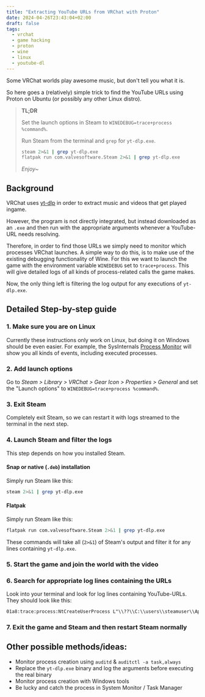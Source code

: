 ```yaml
---
title: "Extracting YouTube URLs from VRChat with Proton"
date: 2024-04-26T23:43:04+02:00
draft: false
tags:
  - vrchat
  - game hacking
  - proton
  - wine
  - linux
  - youtube-dl
---
```


Some VRChat worlds play awesome music, but don't tell you what it is.

So here goes a (relatively) simple trick to find the YouTube URLs using Proton on Ubuntu
(or possibly any other Linux distro).

> **TL;DR**
>
> Set the launch options in Steam to `WINEDEBUG=trace+process %command%`.
>
> Run Steam from the terminal and `grep` for `yt-dlp.exe`.
> ```bash
> steam 2>&1 | grep yt-dlp.exe
> flatpak run com.valvesoftware.Steam 2>&1 | grep yt-dlp.exe
> ```
>
> *Enjoy~*

## Background

VRChat uses [yt-dlp](https://github.com/yt-dlp/yt-dlp) in order to extract music and videos
that get played ingame.

However, the program is not directly integrated, but instead downloaded as an `.exe` and then
run with the appropriate arguments whenever a YouTube-URL needs resolving.

Therefore, in order to find those URLs we simply need to monitor which processes VRChat launches.
A simple way to do this, is to make use of the existing debugging functionality of Wine.
For this we want to launch the game with the environment variable `WINEDEBUG` set to `trace+process`.
This will give detailed logs of all kinds of process-related calls the game makes.

Now, the only thing left is filtering the log output for any executions of `yt-dlp.exe`.

## Detailed Step-by-step guide

### 1. Make sure you are on Linux

Currently these instructions only work on Linux, but doing it on Windows should be even easier.
For example, the SysInternals [Process Monitor](https://learn.microsoft.com/en-us/sysinternals/downloads/procmon) will show you all kinds of events, including executed processes.

### 2. Add launch options

Go to *Steam > Library > VRChat > Gear Icon > Properties > General* and set the "Launch options"
to `WINEDEBUG=trace+process %command%`.

### 3. Exit Steam

Completely exit Steam, so we can restart it with logs streamed to the terminal in the next step.

### 4. Launch Steam and filter the logs

This step depends on how you installed Steam.

#### Snap or native (`.deb`) installation

Simply run Steam like this:
```bash
steam 2>&1 | grep yt-dlp.exe
```

#### Flatpak

Simply run Steam like this:
```bash
flatpak run com.valvesoftware.Steam 2>&1 | grep yt-dlp.exe
```

These commands will take all (`2>&1`) of Steam's output and filter it for any lines containing `yt-dlp.exe`.

### 5. Start the game and join the world with the video

### 6. Search for appropriate log lines containing the URLs

Look into your terminal and look for log lines containing YouTube-URLs.
They should look like this:
```txt
01a8:trace:process:NtCreateUserProcess L"\\??\\C:\\users\\steamuser\\AppData\\LocalLow\\VRChat\\VRChat\\Tools\\yt-dlp.exe" image L"C:\\users\\steamuser\\AppData\\LocalLow\\VRChat\\VRChat\\Tools\\yt-dlp.exe" cmdline L"--no-check-certificate --no-cache-dir --rm-cache-dir -f \"(mp4/best)[height<=?2160][height>=?64][width>=?64]\" --get-url \"https://youtu.be/...\" --exp-allow \"facebook.com,nicovideo.jp,soundcloud.com,twitch.tv,vimeo.com,youku.com,youtube.com,youtu.be,assets.vrchat.com,v-market.wo"... parent (nil) machine 0
```

### 7. Exit the game and Steam and then restart Steam normally

## Other possible methods/ideas:
- Monitor process creation using `auditd` & `auditctl -a task,always`
- Replace the `yt-dlp.exe` binary and log the arguments before executing the real binary
- Monitor process creation with Windows tools
- Be lucky and catch the process in System Monitor / Task Manager
